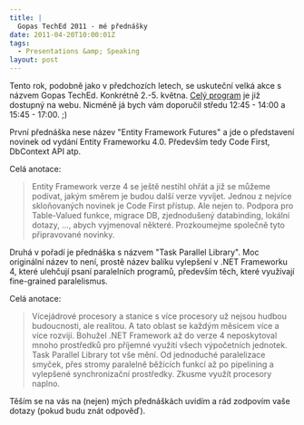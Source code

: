 ```yaml
---
title: |
  Gopas TechEd 2011 - mé přednášky
date: 2011-04-20T10:00:01Z
tags:
  - Presentations &amp; Speaking
layout: post
---
```

Tento rok, podobně jako v předchozích letech, se uskuteční velká akce s názvem Gopas TechEd. Konkrétně 2.-5. května. [Celý program][1] je již dostupný na webu. Nicméně já bych vám doporučil středu 12:45 - 14:00 a 15:45 - 17:00. ;)

První přednáška nese název "Entity Framework Futures" a jde o představení novinek od vydání Entity Frameworku 4.0. Především tedy Code First, DbContext API atp. 

Celá anotace:

> Entity Framework verze 4 se ještě nestihl ohřát a již se můžeme podívat, jakým směrem je budou další verze vyvíjet. Jednou z nejvíce skloňovaných novinek je Code First přístup. Ale nejen to. Podpora pro Table-Valued funkce, migrace DB, zjednodušený databinding, lokální dotazy, ..., abych vyjmenoval některé. Prozkoumejme společně tyto připravované novinky.

Druhá v pořadí je přednáška s názvem "Task Parallel Library". Moc originální název to není, prostě název balíku vylepšení v .NET Frameworku 4, které ulehčují psaní paralelních programů, především těch, které využívají fine-grained paralelismus. 

Celá anotace:

> Vícejádrové procesory a stanice s více procesory už nejsou hudbou budoucnosti, ale realitou. A tato oblast se každým měsícem více a více rozvijí. Bohužel .NET Framework až do verze 4 neposkytoval mnoho prostředků pro příjemné využití všech výpočetních jednotek. Task Parallel Library tot vše mění. Od jednoduché paralelizace smyček, přes stromy paralelně běžících funkcí až po pipelining a vylepšené synchronizační prostředky. Zkusme využít procesory naplno.

Těším se na vás na (nejen) mých přednáškách uvidím a rád zodpovím vaše dotazy (pokud budu znát odpověď).

[1]: http://www.teched.cz/program.html